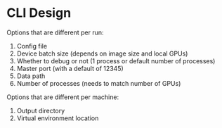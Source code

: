 # CLI Design

Options that are different per run:

1. Config file
2. Device batch size (depends on image size and local GPUs)
3. Whether to debug or not (1 process or default number of processes)
4. Master port (with a default of 12345)
5. Data path
6. Number of processes (needs to match number of GPUs)

Options that are different per machine:

1. Output directory
2. Virtual environment location
